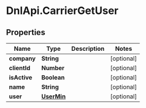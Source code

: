 # DnlApi.CarrierGetUser

## Properties
Name | Type | Description | Notes
------------ | ------------- | ------------- | -------------
**company** | **String** |  | [optional] 
**clientId** | **Number** |  | [optional] 
**isActive** | **Boolean** |  | [optional] 
**name** | **String** |  | [optional] 
**user** | [**UserMin**](UserMin.md) |  | [optional] 


